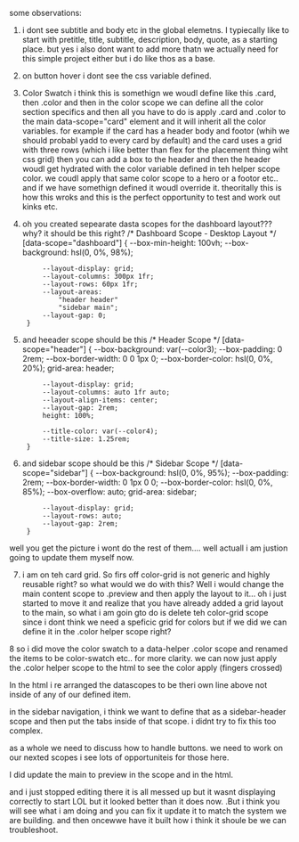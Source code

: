 some observations: 
1. i dont see subtitle and body etc in the global elemetns. I typiecally like to start with pretitle, title, subtitle, description, body, quote,  as a starting place. but yes i also dont want to add more thatn we actually need for this simple project either but i do like thos as a base. 
2. on button hover i dont see the css variable defined.  
3. Color Swatch i think this is somethign we woudl define like this .card, then .color and then in the color scope we can define all the color section specifics and then all you have to do is apply .card and .color to the main data-scope="card" element and it will inherit all the color variables. for example if the card has a header body and footor (whih we should probabl yadd to every card by default) and the card uses a grid with three rows (which i like better than flex for the placement thing wiht css grid) then you can add a box to the header and then the header woudl get hydrated with the color variable defined in teh helper scope color.  we coudl apply that same color scope to a hero or a footor etc.. and if we have somethign defined it woudl override it.  theoritally this is how this wroks and this is the perfect opportunity to test and work out kinks etc. 

4. oh you created sepearate dasta scopes for the dashboard layout??? why? 
it should be this right?
/* Dashboard Scope - Desktop Layout */
        [data-scope="dashboard"] {
            --box-min-height: 100vh;
            --box-background: hsl(0, 0%, 98%);
        
            --layout-display: grid;
            --layout-columns: 300px 1fr;
            --layout-rows: 60px 1fr;
            --layout-areas: 
                "header header"
                "sidebar main";
            --layout-gap: 0;
        }

5. and heeader scope should be this 
/* Header Scope */
        [data-scope="header"] {
            --box-background: var(--color3);
            --box-padding: 0 2rem;
            --box-border-width: 0 0 1px 0;
            --box-border-color: hsl(0, 0%, 20%);
            grid-area: header;
        
            --layout-display: grid;
            --layout-columns: auto 1fr auto;
            --layout-align-items: center;
            --layout-gap: 2rem;
            height: 100%;
        
            --title-color: var(--color4);
            --title-size: 1.25rem;
        }

6. and sidebar scope should be this 
/* Sidebar Scope */
        [data-scope="sidebar"] {
            --box-background: hsl(0, 0%, 95%);
            --box-padding: 2rem;
            --box-border-width: 0 1px 0 0;
            --box-border-color: hsl(0, 0%, 85%);
            --box-overflow: auto;
            grid-area: sidebar;

            --layout-display: grid;
            --layout-rows: auto;
            --layout-gap: 2rem;
        }

well you get the picture i wont do the rest of them.... well actuall i am justion going to update them myself now. 

7. i am on teh card grid.  So firs off color-grid is not generic and highly reusable right?  so what would we do with this?  Well i would change the main content scope to .preview and then apply the layout to it... oh i just started to move it and realize that you have already added a grid layout to the main, so what i am goin gto do is delete teh color-grid scope since i dont think we need a speficic grid for colors but if we did we can define it in the .color  helper scope right? 

8 so i did move the color swatch to a data-helper .color scope and renamed the items to be color-swatch etc.. for more clarity.  we can now just apply the .color helper scope to the html to see the color apply (fingers crossed)
 
In the html i re arranged the datascopes to be theri own line above not inside of any of our defined item.

in the sidebar navigation, i think we want to define that as a sidebar-header scope and then put the tabs inside of that scope. i didnt try to fix this too complex. 

as a whole we need to discuss how to handle buttons. we need to work on our nexted scopes i see lots of opportuniteis for those here. 

I did update the main to preview in the scope and in the html. 

and i just stopped editing there it is all messed up but it wasnt displaying correctly to start LOL but it looked better than it does now. .But i think you will see what i am doing and you can fix it update it to match the system we are building. and then oncewwe have it built how i think it shoule be we can troubleshoot.  